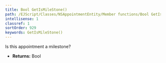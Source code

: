 ```yaml
---
title: Bool GetIsMileStone()
path: /EJScript/Classes/NSAppointmentEntity/Member functions/Bool GetIsMileStone()
intellisense: 1
classref: 1
sortOrder: 929
keywords: GetIsMileStone()
---
```



Is this appointment a milestone?



* **Returns:** Bool


